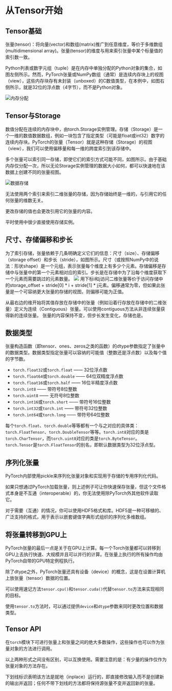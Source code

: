 # 从Tensor开始
## Tensor基础
张量(tensor)：将向量(vector)和数组(matrix)推广到任意维度，等价于多维数组(multidimensional array)。张量(tensor)的维度与用来索引张量中某个标量值的索引数一致。

Python列表或数字元组（tuple）是在内存中单独分配的Python对象的集合，如图左侧所示。然而，PyTorch张量或NumPy数组（通常）是连续内存块上的视图（view），这些内存块存有未封装（unboxed）的C数值类型，在本例中，如图右侧所示，就是32位的浮点数（4字节），而不是Python对象。

![](https://tangshusen.me/Deep-Learning-with-PyTorch-Chinese/img/chapter2/2.3.png "内存分配")

## Tensor与Storage
数值分配在连续的内存块中，由torch.Storage实例管理。存储（Storage）是一个一维的数值数据数组，例如一块包含了指定类型（可能是float或int32）数字的连续内存块。PyTorch的张量（Tensor）就是这种存储（Storage）的视图（view），我们可以使用偏移量和每一维的跨度索引到该存储中。

多个张量可以索引同一存储，即使它们的索引方式可能不同，如图所示。由于基础内存仅分配一次，所以无论Storage实例管理的数据大小如何，都可以快速地在该数据上创建不同的张量视图。

![](https://tangshusen.me/Deep-Learning-with-PyTorch-Chinese/img/chapter2/2.4.png "数据存储")

无法使用两个索引来索引二维张量的存储，因为存储始终是一维的，与引用它的任何张量的维数无关。

更改存储的值也会更改引用它的张量的内容。

平时使用中很少直接使用存储实例。
## 尺寸、存储偏移和步长
为了索引存储，张量依赖于几条明确定义它们的信息：尺寸（size）、存储偏移（storage offset）和步长（stride），如图所示。尺寸（或按照NumPy中的说法：形状shape）是一个元组，表示张量每个维度上有多少个元素。存储偏移是存储中与张量中的第一个元素相对应的索引。步长是在存储中为了沿每个维度获取下一个元素而需要跳过的元素数量。
![](https://tangshusen.me/Deep-Learning-with-PyTorch-Chinese/img/chapter2/2.5.png)
用下标i和j访问二维张量等价于访问存储中的storage_offset + stride[0] * i + stride[1] * j元素。偏移通常为零，但如果此张量是一个可容纳更大张量的存储的视图，则偏移可能为正值。

从最右边的维开始将其值存放在存储中的张量（例如沿着行存放在存储中的二维张量）定义为连续（Contiguous）张量。可以使用contiguous方法从非连续张量获得新的连续张量。 张量的内容保持不变，但步长发生变化，存储也是。
## 数据类型
张量构造函数（即tensor、ones、zeros之类的函数）的dtype参数指定了张量中的数据类型。数据类型指定张量可以容纳的可能值（整数还是浮点数）以及每个值的字节数。
<ul style="user-select: auto;"><li style="user-select: auto;"><code style="user-select: auto;">torch.float32</code>或<code style="user-select: auto;">torch.float</code> —— 32位浮点数</li><li style="user-select: auto;"><code style="user-select: auto;">torch.float64</code>或<code style="user-select: auto;">torch.double</code> —— 64位双精度浮点数 </li><li style="user-select: auto;"><code style="user-select: auto;">torch.float16</code>或<code style="user-select: auto;">torch.half</code> —— 16位半精度浮点数</li><li style="user-select: auto;"><code style="user-select: auto;">torch.int8</code> —— 带符号8位整数</li><li style="user-select: auto;"><code style="user-select: auto;">torch.uint8</code> —— 无符号8位整数</li><li style="user-select: auto;"><code style="user-select: auto;">torch.int16</code>或<code style="user-select: auto;">torch.short</code> —— 带符号16位整数</li><li style="user-select: auto;"><code style="user-select: auto;">torch.int32</code>或<code style="user-select: auto;">torch.int</code> —— 带符号32位整数</li><li style="user-select: auto;"><code style="user-select: auto;">torch.int64</code>或<code style="user-select: auto;">torch.long</code> —— 带符号64位整数</li></ul>
<p style="user-select: auto;">每个<code style="user-select: auto;">torch.float</code>、<code style="user-select: auto;">torch.double</code>等等都有一个与之对应的具体类：<code style="user-select: auto;">torch.FloatTensor</code>、<code style="user-select: auto;">torch.DoubleTensor</code>等等。<code style="user-select: auto;">torch.int8</code>对应的类是<code style="user-select: auto;">torch.CharTensor</code>，而<code style="user-select: auto;">torch.uint8</code>对应的类是<code style="user-select: auto;">torch.ByteTensor</code>。<code style="user-select: auto;">torch.Tensor</code>是<code style="user-select: auto;">torch.FloatTensor</code>的别名，即默认数据类型为32位浮点型。</p>

## 序列化张量
PyTorch内部使用pickle来序列化张量对象和实现用于存储的专用序列化代码。

如果只想通过PyTorch加载张量，则上述例子可让你快速保存张量，但这个文件格式本身是不互通（interoperable）的，你无法使用除PyTorch外其他软件读取它。

对于需要（互通）的情况，你可以使用HDF5格式和库。HDF5是一种可移植的、广泛支持的格式，用于表示以嵌套键值字典形式组织的序列化多维数组。
## 将张量转移到GPU上
PyTorch张量的最后一点是关于在GPU上计算。每一个Torch张量都可以转移到GPU上去执行快速、大规模并且可以并行的计算。在张量上执行的所有操作均由PyTorch自带的GPU特定例程执行。

除了dtype之外，PyTorch张量还具有设备（device）的概念，这是在设置计算机上放张量（tensor）数据的位置。

可以使用速记方法<code>tensor.cpu()</code>和<code>tensor.cuda()</code>代替<code>tensor.to</code>方法来实现相同的目标。

使用<code>tensor.to</code>方法时，可以通过提供<code>device</code>和<code>dtype</code>参数来同时更改位置和数据类型。
## Tensor API
在<code>torch</code>模块下可进行张量上和张量之间的绝大多数操作，这些操作也可以作为张量对象的方法进行调用。

以上两种形式之间没有区别，可以互换使用。需要注意的是：有少量的操作仅作为张量对象的方法存在。

下划线标识表明该方法是就地（inplace）运行的，即直接修改输入而不是创建新的输出并返回；任何不带下划线的方法都将保持源张量不变并返回新的张量。